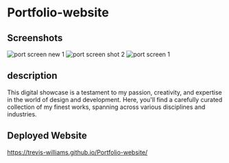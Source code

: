 # Portfolio-website

## Screenshots
![port screen new 1](https://github.com/Trevis-Williams/Trevis-portfolio-Website/assets/135195221/e65cd315-619c-4408-b69e-fd61e79aad13)
![port screen shot 2](https://github.com/Trevis-Williams/Trevis-portfolio-Website/assets/135195221/be7b053f-c655-4509-870f-2beb5822b0b5)
![port screen 1](https://github.com/Trevis-Williams/Space-interactive-website/assets/135195221/5b5ecf3f-d221-49b5-aea7-410dc61c23bd)

## description
This digital showcase is a testament to my passion, creativity, and expertise in the world of design and development. Here, you'll find a carefully curated collection of my finest works, spanning across various disciplines and industries.

## Deployed Website
https://trevis-williams.github.io/Portfolio-website/




